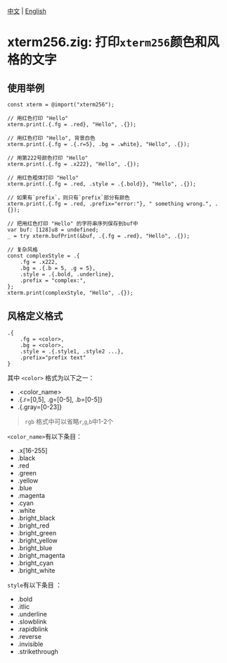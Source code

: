 [中文](README.CN.md) | [English](README.md)
# xterm256.zig: 打印`xterm256`颜色和风格的文字

## 使用举例
```zig
const xterm = @import("xterm256");

// 用红色打印 "Hello"
xterm.print(.{.fg = .red}, "Hello", .{});

// 用红色打印 "Hello", 背景白色
xterm.print(.{.fg = .{.r=5}, .bg = .white}, "Hello", .{});

// 用第222号颜色打印 "Hello"
xterm.print(.{.fg = .x222}, "Hello", .{});

// 用红色粗体打印 "Hello"
xterm.print(.{.fg = .red, .style = .{.bold}}, "Hello", .{});

// 如果有`prefix`，则只有`prefix`部分有颜色
xterm.print(.{.fg = .red, .prefix="error:"}, " something wrong.", .{});

// 把用红色打印 "Hello" 的字符串序列保存到buf中
var buf: [128]u8 = undefined;
_ = try xterm.bufPrint(&buf, .{.fg = .red}, "Hello", .{});

// 复杂风格
const complexStyle = .{
    .fg = .x222,
    .bg = .{.b = 5, .g = 5},
    .style = .{.bold, .underline},
    .prefix = "complex:",
};
xterm.print(complexStyle, "Hello", .{});
```
## 风格定义格式
```zig
.{
    .fg = <color>,
    .bg = <color>,
    .style = .{.style1, .style2 ...},
    .prefix="prefix text"
}
```
其中 `<color>` 格式为以下之一：
- .<color_name>
- .{.r=[0,5], .g=[0-5], .b=[0-5]}
- .{.gray=[0-23]}
>`rgb` 格式中可以省略`r`,`g`,`b`中1-2个

`<color_name>`有以下条目：
- .x[16-255]
- .black
- .red
- .green
- .yellow
- .blue
- .magenta
- .cyan
- .white
- .bright_black
- .bright_red
- .bright_green
- .bright_yellow
- .bright_blue
- .bright_magenta
- .bright_cyan
- .bright_white

`style`有以下条目 ：
- .bold
- .itlic
- .underline
- .slowblink
- .rapidblink
- .reverse
- .invisible
- .strikethrough